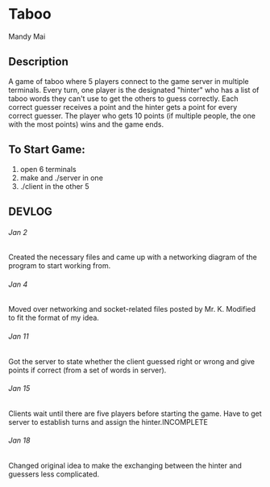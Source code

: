 # Taboo
Mandy Mai

## Description
A game of taboo where 5 players connect to the game server in multiple terminals. Every turn, one player is the designated "hinter" who has a list of taboo words they can't use to get the others to guess correctly. Each correct guesser receives a point and the hinter gets a point for every correct guesser. The player who gets 10 points (if multiple people, the one with the most points) wins and the game ends.

## To Start Game:
1. open 6 terminals
2. make and ./server in one
3. ./client in the other 5

## DEVLOG
###### Jan 2
Created the necessary files and came up with a networking diagram of the program to start working from.
###### Jan 4
Moved over networking and socket-related files posted by Mr. K. Modified to fit the format of my idea.
###### Jan 11
Got the server to state whether the client guessed right or wrong and give points if correct (from a set of words in server).
###### Jan 15
Clients wait until there are five players before starting the game.
Have to get server to establish turns and assign the hinter.INCOMPLETE
###### Jan 18
Changed original idea to make the exchanging between the hinter and guessers less complicated.
